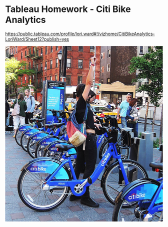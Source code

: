 # Tableau Homework - Citi Bike Analytics


https://public.tableau.com/profile/lori.ward#!/vizhome/CitiBikeAnalytics-LoriWard/Sheet12?publish=yes

![Citi-Bikes](Images/citi-bike-station-bikes.jpg)


